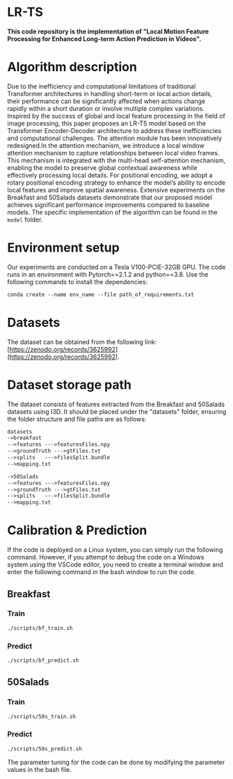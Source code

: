 # LR-TS
**This code repository is the implementation of "Local Motion Feature Processing for Enhanced Long-term Action Prediction in Videos".**
# Algorithm description
Due to the inefficiency and computational limitations of traditional Transformer architectures in handling short-term or local action details, their performance can be significantly affected when actions change rapidly within a short duration or involve multiple complex variations. Inspired by the success of global and local feature processing in the field of image processing, this paper proposes an LR-TS model based on the Transformer Encoder-Decoder architecture to address these inefficiencies and computational challenges. 
The attention module has been innovatively redesigned.In the attention mechanism, we introduce a local window attention mechanism to capture relationships between local video frames. This mechanism is integrated with the multi-head self-attention mechanism, enabling the model to preserve global contextual awareness while effectively processing local details. For positional encoding, we adopt a rotary positional encoding strategy to enhance the model’s ability to encode local features and improve spatial awareness.
Extensive experiments on the Breakfast and 50Salads datasets demonstrate that our proposed model achieves significant performance improvements compared to baseline models.
The specific implementation of the algorithm can be found in the `model` folder.
# Environment setup
Our experiments are conducted on a Tesla V100-PCIE-32GB GPU.
The code runs in an environment with Pytorch==2.1.2 and python==3.8. Use the following commands to install the dependencies:
   ```txt
   conda create --name env_name --file path_of_requirements.txt
   ```
# Datasets
The dataset can be obtained from the following link: [https://zenodo.org/records/3625992](https://zenodo.org/records/3625992).
# Dataset storage path
The dataset consists of features extracted from the Breakfast and 50Salads datasets using I3D. It should be placed under the "datasets" folder, ensuring the folder structure and file paths are as follows:
   ```txt
   datasets
   ->breakfast
   -->features --->featuresFiles.npy
   -->groundTruth --->gtFiles.txt
   -->splits   --->filesSplit.bundle
   -->mapping.txt

   ->50Salads
   -->features --->featuresFiles.npy
   -->groundTruth --->gtFiles.txt
   -->splits   --->filesSplit.bundle
   -->mapping.txt
   ```
#  Calibration & Prediction
If the code is deployed on a Linux system, you can simply run the following command. 
However, if you attempt to debug the code on a Windows system using the VSCode editor, you need to create a terminal window and enter the following command in the bash window to run the code.
## Breakfast
### Train
   ```txt
   ./scripts/bf_train.sh 
   ```
### Predict
   ```txt
   ./scripts/bf_predict.sh 
   ```
## 50Salads
### Train
   ```txt
   ./scripts/50s_train.sh 
   ```
### Predict
   ```txt
   ./scripts/50s_predict.sh 
   ```
The parameter tuning for the code can be done by modifying the parameter values in the bash file.
